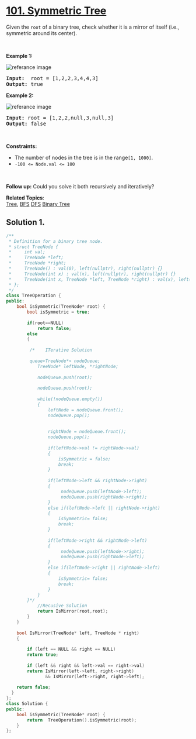 
# [101. Symmetric Tree](https://leetcode.com/problems/symmetric-tree/?envType=study-plan&id=data-structure-i)

<p>
Given the <code>root</code> of a binary tree, check whether it is a mirror of itself (i.e., symmetric around its center).
</p>

<p>&nbsp;</p>
<p><strong>Example 1:</strong></p>

![referance image](https://assets.leetcode.com/uploads/2021/02/19/symtree1.jpg)
<pre><strong>Input:</strong>  root = [1,2,2,3,4,4,3]
<strong>Output:</strong> true
</pre>

<p><strong>Example 2:</strong></p>

![referance image](https://assets.leetcode.com/uploads/2021/02/19/symtree2.jpg)
<pre><strong>Input:</strong> root = [1,2,2,null,3,null,3]
<strong>Output:</strong> false
</pre>

<p>&nbsp;</p>
<p><strong>Constraints:</strong></p>

<ul>
    <li>The number of nodes in the tree is in the range<code>[1, 1000]</code>.</li>
    <li><code>-100 <= Node.val <= 100</code></li>
</ul>

<p>&nbsp;</p>

<strong>Follow up:</strong> Could you solve it both recursively and iteratively?

**Related Topics**:  
[Tree](https://leetcode.com/tag/tree/),
[BFS](https://leetcode.com/tag/breadth-first-search/)
[DFS](https://leetcode.com/tag/depth-first-search/)
[Binary Tree](https://leetcode.com/tag/binary-tree/)

## Solution 1.

```cpp
/**
 * Definition for a binary tree node.
 * struct TreeNode {
 *     int val;
 *     TreeNode *left;
 *     TreeNode *right;
 *     TreeNode() : val(0), left(nullptr), right(nullptr) {}
 *     TreeNode(int x) : val(x), left(nullptr), right(nullptr) {}
 *     TreeNode(int x, TreeNode *left, TreeNode *right) : val(x), left(left), right(right) {}
 * };
 */
class TreeOperation {
public:
    bool isSymmetric(TreeNode* root) {
        bool isSymmetric = true;
        
        if(root==NULL)
            return false;
        else
        {
            
         /*    ITerative Solution
         
         queue<TreeNode*> nodeQueue;
            TreeNode* leftNode, *rightNode;
            
            nodeQueue.push(root);
            
            nodeQueue.push(root);
            
            while(!nodeQueue.empty())
            {
                leftNode = nodeQueue.front();
                nodeQueue.pop();
                
                
                rightNode = nodeQueue.front();
                nodeQueue.pop();
                
                if(leftNode->val != rightNode->val)
                {
                    isSymmetric = false;
                    break;
                }
                
                if(leftNode->left && rightNode->right)
                {
                     nodeQueue.push(leftNode->left);
                     nodeQueue.push(rightNode->right);
                }
                else if(leftNode->left || rightNode->right)
                {
                    isSymmetric= false;
                    break;
                } 
                
                if(leftNode->right && rightNode->left)
                {
                     nodeQueue.push(leftNode->right);
                     nodeQueue.push(rightNode->left);
                }
                else if(leftNode->right || rightNode->left)
                {
                    isSymmetric= false;
                    break;
                } 
            }
        }*/
            //Recusive Solution    
            return IsMirror(root,root);
        }
    }
    
    bool IsMirror(TreeNode* left, TreeNode * right)
    {
    
        if (left == NULL && right == NULL)
        return true;
     
        if (left && right && left->val == right->val)
        return IsMirror(left->left, right->right)
               && IsMirror(left->right, right->left);
 
    return false;
  }
};
class Solution {
public:
    bool isSymmetric(TreeNode* root) {
        return  TreeOperation().isSymmetric(root);
    }
};
```